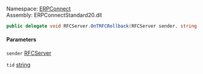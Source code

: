 
Namespace: [ERPConnect](index.md)  
Assembly: ERPConnectStandard20.dll  

```csharp
public delegate void RFCServer.OnTRFCRollback(RFCServer sender, string tid)
```

#### Parameters

`sender` [RFCServer](ERPConnect.RFCServer.md)

`tid` [string](https://learn.microsoft.com/dotnet/api/system.string)

